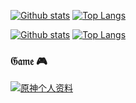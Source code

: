 <!-- ###	Hi there 👋 -->

<!--

**mengzonefire/mengzonefire** is a ✨ *special* ✨ repository because its `README.md` (this file) appears on your GitHub profile.

Here are some ideas to get you started:

+	🔭 I'm currently working on ...
+	🌱 I'm currently learning ...
+	👯 I'm looking to collaborate on ...
+	🤔 I'm looking for help with ...
+	💬 Ask me about ...
+	📫 How to reach me: ...
+	😄 Pronouns: ...
+	⚡ Fun fact: ...

 -->

<!-- https://github.com/anuraghazra/github-readme-stats -->
[![Github stats](https://github-readme-stats.vercel.app/api?username=mengzonefire&hide_border=true#gh-light-mode-only)](https://github.com/mengzonefire#gh-light-mode-only)
[![Top Langs](https://github-readme-stats.vercel.app/api/top-langs/?username=mengzonefire&hide_border=true&layout=compact#gh-light-mode-only)](https://github.com/mengzonefire#gh-light-mode-only)

[![Github stats](https://github-readme-stats.vercel.app/api?username=mengzonefire&hide_border=true&theme=github_dark&show_icons=true#gh-dark-mode-only)](https://github.com/XTsat#gh-dark-mode-only)
[![Top Langs](https://github-readme-stats.vercel.app/api/top-langs/?username=mengzonefire&hide_border=true&theme=github_dark&layout=compact#gh-dark-mode-only)](https://github.com/mengzonefire#gh-dark-mode-only)

### 𝔊𝔞𝔪𝔢 🎮

[![原神个人资料](https://genshin-card.getloli.com/rand/81656881.png)](https://genshin-card.getloli.com/)
